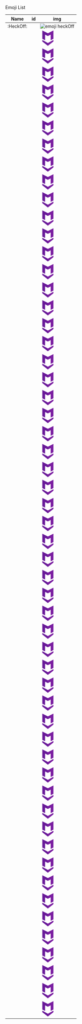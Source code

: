 Emoji List

| Name | id | img |
| ---- | -- | ----- |
| :HeckOff: | | ![emoji heckOff][HeckOff] |
|| | ![alt text][logo] |
|| | ![alt text][logo] |
|| | ![alt text][logo] |
|| | ![alt text][logo] |
|| | ![alt text][logo] |
|| | ![alt text][logo] |
|| | ![alt text][logo] |
|| | ![alt text][logo] |
|| | ![alt text][logo] |
|| | ![alt text][logo] |
|| | ![alt text][logo] |
|| | ![alt text][logo] |
|| | ![alt text][logo] |
|| | ![alt text][logo] |
|| | ![alt text][logo] |
|| | ![alt text][logo] |
|| | ![alt text][logo] |
|| | ![alt text][logo] |
|| | ![alt text][logo] |
|| | ![alt text][logo] |
|| | ![alt text][logo] |
|| | ![alt text][logo] |
|| | ![alt text][logo] |
|| | ![alt text][logo] |
|| | ![alt text][logo] |
|| | ![alt text][logo] |
|| | ![alt text][logo] |
|| | ![alt text][logo] |
|| | ![alt text][logo] |
|| | ![alt text][logo] |
|| | ![alt text][logo] |
|| | ![alt text][logo] |
|| | ![alt text][logo] |
|| | ![alt text][logo] |
|| | ![alt text][logo] |
|| | ![alt text][logo] |
|| | ![alt text][logo] |
|| | ![alt text][logo] |
|| | ![alt text][logo] |
|| | ![alt text][logo] |
|| | ![alt text][logo] |
|| | ![alt text][logo] |
|| | ![alt text][logo] |
|| | ![alt text][logo] |
|| | ![alt text][logo] |
|| | ![alt text][logo] |
|| | ![alt text][logo] |
|| | ![alt text][logo] |
|| | ![alt text][logo] |
|| | ![alt text][logo] |
|| | ![alt text][logo] |
|| | ![alt text][logo] |
|| | ![alt text][logo] |
|| | ![alt text][logo] |
|| | ![alt text][logo] |
[HeckOff]: https://cdn.discordapp.com/emojis/230064150712156161.png?v=1
[logo]: https://github.com/adam-p/markdown-here/raw/master/src/common/images/icon48.png
[logo]: https://github.com/adam-p/markdown-here/raw/master/src/common/images/icon48.png
[logo]: https://github.com/adam-p/markdown-here/raw/master/src/common/images/icon48.png
[logo]: https://github.com/adam-p/markdown-here/raw/master/src/common/images/icon48.png
[logo]: https://github.com/adam-p/markdown-here/raw/master/src/common/images/icon48.png
[logo]: https://github.com/adam-p/markdown-here/raw/master/src/common/images/icon48.png
[logo]: https://github.com/adam-p/markdown-here/raw/master/src/common/images/icon48.png
[logo]: https://github.com/adam-p/markdown-here/raw/master/src/common/images/icon48.png
[logo]: https://github.com/adam-p/markdown-here/raw/master/src/common/images/icon48.png
[logo]: https://github.com/adam-p/markdown-here/raw/master/src/common/images/icon48.png
[logo]: https://github.com/adam-p/markdown-here/raw/master/src/common/images/icon48.png
[logo]: https://github.com/adam-p/markdown-here/raw/master/src/common/images/icon48.png
[logo]: https://github.com/adam-p/markdown-here/raw/master/src/common/images/icon48.png
[logo]: https://github.com/adam-p/markdown-here/raw/master/src/common/images/icon48.png
[logo]: https://github.com/adam-p/markdown-here/raw/master/src/common/images/icon48.png
[logo]: https://github.com/adam-p/markdown-here/raw/master/src/common/images/icon48.png
[logo]: https://github.com/adam-p/markdown-here/raw/master/src/common/images/icon48.png
[logo]: https://github.com/adam-p/markdown-here/raw/master/src/common/images/icon48.png
[logo]: https://github.com/adam-p/markdown-here/raw/master/src/common/images/icon48.png
[logo]: https://github.com/adam-p/markdown-here/raw/master/src/common/images/icon48.png
[logo]: https://github.com/adam-p/markdown-here/raw/master/src/common/images/icon48.png
[logo]: https://github.com/adam-p/markdown-here/raw/master/src/common/images/icon48.png
[logo]: https://github.com/adam-p/markdown-here/raw/master/src/common/images/icon48.png
[logo]: https://github.com/adam-p/markdown-here/raw/master/src/common/images/icon48.png
[logo]: https://github.com/adam-p/markdown-here/raw/master/src/common/images/icon48.png
[logo]: https://github.com/adam-p/markdown-here/raw/master/src/common/images/icon48.png
[logo]: https://github.com/adam-p/markdown-here/raw/master/src/common/images/icon48.png
[logo]: https://github.com/adam-p/markdown-here/raw/master/src/common/images/icon48.png
[logo]: https://github.com/adam-p/markdown-here/raw/master/src/common/images/icon48.png
[logo]: https://github.com/adam-p/markdown-here/raw/master/src/common/images/icon48.png
[logo]: https://github.com/adam-p/markdown-here/raw/master/src/common/images/icon48.png
[logo]: https://github.com/adam-p/markdown-here/raw/master/src/common/images/icon48.png
[logo]: https://github.com/adam-p/markdown-here/raw/master/src/common/images/icon48.png
[logo]: https://github.com/adam-p/markdown-here/raw/master/src/common/images/icon48.png
[logo]: https://github.com/adam-p/markdown-here/raw/master/src/common/images/icon48.png
[logo]: https://github.com/adam-p/markdown-here/raw/master/src/common/images/icon48.png
[logo]: https://github.com/adam-p/markdown-here/raw/master/src/common/images/icon48.png
[logo]: https://github.com/adam-p/markdown-here/raw/master/src/common/images/icon48.png
[logo]: https://github.com/adam-p/markdown-here/raw/master/src/common/images/icon48.png
[logo]: https://github.com/adam-p/markdown-here/raw/master/src/common/images/icon48.png
[logo]: https://github.com/adam-p/markdown-here/raw/master/src/common/images/icon48.png
[logo]: https://github.com/adam-p/markdown-here/raw/master/src/common/images/icon48.png
[logo]: https://github.com/adam-p/markdown-here/raw/master/src/common/images/icon48.png
[logo]: https://github.com/adam-p/markdown-here/raw/master/src/common/images/icon48.png
[logo]: https://github.com/adam-p/markdown-here/raw/master/src/common/images/icon48.png
[logo]: https://github.com/adam-p/markdown-here/raw/master/src/common/images/icon48.png
[logo]: https://github.com/adam-p/markdown-here/raw/master/src/common/images/icon48.png
[logo]: https://github.com/adam-p/markdown-here/raw/master/src/common/images/icon48.png
[logo]: https://github.com/adam-p/markdown-here/raw/master/src/common/images/icon48.png
[logo]: https://github.com/adam-p/markdown-here/raw/master/src/common/images/icon48.png
[logo]: https://github.com/adam-p/markdown-here/raw/master/src/common/images/icon48.png
[logo]: https://github.com/adam-p/markdown-here/raw/master/src/common/images/icon48.png
[logo]: https://github.com/adam-p/markdown-here/raw/master/src/common/images/icon48.png
[logo]: https://github.com/adam-p/markdown-here/raw/master/src/common/images/icon48.png
[logo]: https://github.com/adam-p/markdown-here/raw/master/src/common/images/icon48.png
[logo]: https://github.com/adam-p/markdown-here/raw/master/src/common/images/icon48.png
[logo]: https://github.com/adam-p/markdown-here/raw/master/src/common/images/icon48.png
[logo]: https://github.com/adam-p/markdown-here/raw/master/src/common/images/icon48.png
[logo]: https://github.com/adam-p/markdown-here/raw/master/src/common/images/icon48.png
[logo]: https://github.com/adam-p/markdown-here/raw/master/src/common/images/icon48.png
[logo]: https://github.com/adam-p/markdown-here/raw/master/src/common/images/icon48.png
[logo]: https://github.com/adam-p/markdown-here/raw/master/src/common/images/icon48.png
[logo]: https://github.com/adam-p/markdown-here/raw/master/src/common/images/icon48.png
[logo]: https://github.com/adam-p/markdown-here/raw/master/src/common/images/icon48.png
[logo]: https://github.com/adam-p/markdown-here/raw/master/src/common/images/icon48.png
[logo]: https://github.com/adam-p/markdown-here/raw/master/src/common/images/icon48.png
[logo]: https://github.com/adam-p/markdown-here/raw/master/src/common/images/icon48.png
[logo]: https://github.com/adam-p/markdown-here/raw/master/src/common/images/icon48.png
[logo]: https://github.com/adam-p/markdown-here/raw/master/src/common/images/icon48.png
